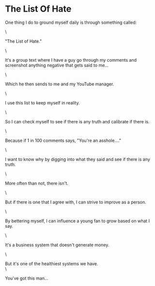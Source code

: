 # The List Of Hate

One thing I do to ground myself daily is through something called:

\


"The List of Hate."

\


It's a group text where I have a guy go through my comments and screenshot anything negative that gets said to me...

\


Which he then sends to me and my YouTube manager.

\


I use this list to keep myself in reality.

\


So I can check myself to see if there is any truth and calibrate if there is.

\


Because if 1 in 100 comments says, "You're an asshole...."

\


I want to know why by digging into what they said and see if there is any truth.

\


More often than not, there isn't.

\


But if there is one that I agree with, I can strive to improve as a person.

\


By bettering myself, I can influence a young fan to grow based on what I say.

\


It's a business system that doesn't generate money.

\


But it's one of the healthiest systems we have.\
\


You’ve got this man…
